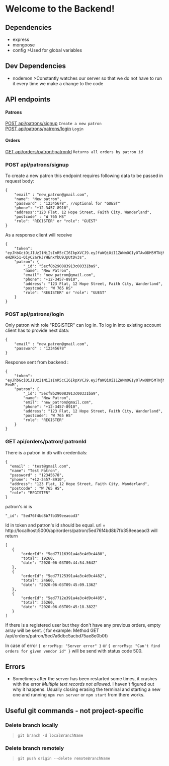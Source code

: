 # Welcome to the Backend!

## Dependencies

- express
- mongoose
- config >Used for global variables

## Dev Dependencies

- nodemon >Constantly watches our server so that we do not have to run it every time we make a change to the code

## API endpoints

#### Patrons

[POST api/patrons/signup](###POST-api/patrons/patrons/signup) `Create a new patron` <br/>
[POST api/patrons/patrons/login](###POST-api/patrons/login) `Login` <br/>

#### Orders

[GET api/orders/patron/:patronId](###GET-api/orders/patron/:patronId) `Returns all orders by patron id` <br/>

### POST api/patrons/signup

To create a new patron this endpoint requires following data to be passed in request body:

```
{
	"email" : "new_patron@gmail.com",
	"name": "New patron",
	"password" : "12345678", //optional for "GUEST"
	"phone": "+12-3457-8910",
	"address":"123 Flat, 12 Hope Street, Faith City, Wanderland",
	"postcode" : "W 765 HS"
    "role": "REGISTER" or "role": "GUEST"
}
```

As a response client will receive

```
{
    "token": "eyJhbGciOiJIUzI1NiIsInR5cCI6IkpXVCJ9.eyJfaWQiOiI1ZWNmOGIyOTAwODM5MTNjMDAzMzFiYTkiLCJpYXQiOjE1OTA2NTk4ODF9.ljKOQ22y-eH2Rk51-QiyC2arHJYHEnxYbU9JpUtDv3s",
    "patron": {
        "_id": "5ecf8b290083913c00331ba9",
        "name": "New Patron",
        "email": "new_patron@gmail.com",
        "phone": "+12-3457-8910",
        "address": "123 Flat, 12 Hope Street, Faith City, Wanderland",
        "postcode": "W 765 HS"
        "role": "REGISTER" or "role": "GUEST"
    }
}
```

### POST api/patrons/login

Only patron with role "REGISTER" can log in.
To log in into existing account client has to provide next data:

```
{
	"email" : "new_patron@gmail.com",
	"password" : "12345678"
}
```

Response sent from backend :

```
{
    "token": "eyJhbGciOiJIUzI1NiIsInR5cCI6IkpXVCJ9.eyJfaWQiOiI1ZWNmOGIyOTAwODM5MTNjMDAzMzFiYTkiLCJpYXQiOjE1OTA2NjAwNjUsImV4cCI6MTU5MTUyNDA2NX0.AhIx6zi2Hj9Abkm4bNnrJIljntrOj4v16qmR1l-FenM",
    "patron": {
        "_id": "5ecf8b290083913c00331ba9",
        "name": "New Patron",
        "emil": "new_patron@gmail.com",
        "phone": "+12-3457-8910",
        "address": "123 Flat, 12 Hope Street, Faith City, Wanderland",
        "postcode": "W 765 HS"
        "role": "REGISTER"
    }
}
```

### GET api/orders/patron/:patronId

There is a patron in db with credentials:

```
{
  "email" : "test@gmail.com",
  "name": "Test Patron",
  "password" : "12345678",
  "phone": "+12-3457-8910",
  "address": "123 Flat, 12 Hope Street, Faith City, Wanderland",
  "postcode" : "W 765 HS",
  "role": "REGISTER"
}
```

patron's id is

```
"_id": "5ed76f4bd8b7fb359eeaead3"
```

Id in token and patron's id should be equal.
url = http://localhost:5000/api/orders/patron/5ed76f4bd8b7fb359eeaead3
will return

```
[
   {
       "orderId": "5ed77116391a4a3c4d9c4480",
       "total": 19260,
       "date": "2020-06-03T09:44:54.564Z"
   },
   {
       "orderId": "5ed77125391a4a3c4d9c4482",
       "total": 24660,
       "date": "2020-06-03T09:45:09.136Z"
   },
   {
       "orderId": "5ed7712e391a4a3c4d9c4485",
       "total": 35260,
       "date": "2020-06-03T09:45:18.382Z"
   }
]
```

If there is a registered user but they don't have any previous orders, empty array will be sent. (
for example: Method GET /api/orders/patron/5ed7a6dbc5acbd75ae8e0b0f)

In case of error `{ errorMsg: "Server error" }` or `{ errorMsg: "Can't find orders for given vendor id" }` will be send with status code 500.

## Errors

- Sometimes after the server has been restarted some times, it crashes with the error _Multiple text records not allowed_. I haven't figured out why it happens. Usually closing erasing the terminal and starting a new one and running `npm run server` or `npm start` from there works.

## Useful git commands - not project-specific

### Delete branch locally

> `git branch -d localBranchName`

### Delete branch remotely

> `git push origin --delete remoteBranchName`

```

```
